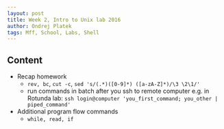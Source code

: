 ```yaml
---
layout: post
title: Week 2, Intro to Unix lab 2016
author: Ondrej Platek
tags: Mff, School, Labs, Shell
---
```


## Content 
- Recap homework
    - `rev, bc`, `cut -c`, `sed 's/(.*)([0-9]*) ([a-zA-Z]*)/\3 \2\1/'`
    - run commands in batch after you ssh to remote computer e.g. in Rotunda lab: `ssh login@computer 'you_first_command; you_other | piped_command'`
- Additional program flow commands
    - `while, read, if`
